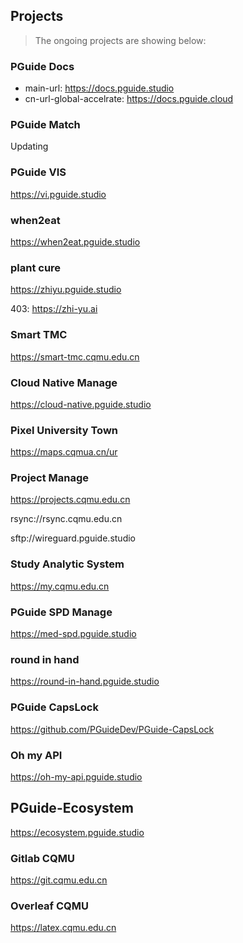 ## Projects

> The ongoing projects are showing below:

### PGuide Docs

- main-url: https://docs.pguide.studio
- cn-url-global-accelrate: https://docs.pguide.cloud

### PGuide Match

Updating

### PGuide VIS

https://vi.pguide.studio

### when2eat

https://when2eat.pguide.studio

### plant cure

https://zhiyu.pguide.studio

403: https://zhi-yu.ai

### Smart TMC

https://smart-tmc.cqmu.edu.cn

### Cloud Native Manage

https://cloud-native.pguide.studio

### Pixel University Town

https://maps.cqmua.cn/ur

### Project Manage

https://projects.cqmu.edu.cn

rsync://rsync.cqmu.edu.cn

sftp://wireguard.pguide.studio

### Study Analytic System

https://my.cqmu.edu.cn

### PGuide SPD Manage

https://med-spd.pguide.studio

### round in hand

https://round-in-hand.pguide.studio

### PGuide CapsLock

https://github.com/PGuideDev/PGuide-CapsLock

### Oh my API

https://oh-my-api.pguide.studio

## PGuide-Ecosystem

https://ecosystem.pguide.studio

### Gitlab CQMU

https://git.cqmu.edu.cn

### Overleaf CQMU

https://latex.cqmu.edu.cn

